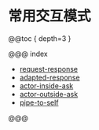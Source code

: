 # 常用交互模式

@@toc { depth=3 }

@@@ index

* [request-response](request-response.md)
* [adapted-response](adapted-response.md)
* [actor-inside-ask](actor-inside-ask.md)
* [actor-outside-ask](actor-outside-ask.md)
* [pipe-to-self](pipe-to-self.md)

@@@
